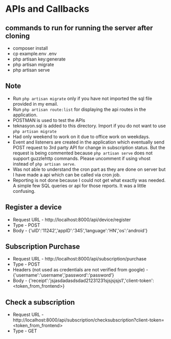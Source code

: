 # APIs and Callbacks

## commands to run for running the server after cloning

- composer install
- cp example.env .env
- php artisan key:generate
- php artisan migrate
- php artisan serve

## Note
- Run ``php artisan migrate`` only if you have not imported the sql file provided in my email.
- Run ``php artisan route:list`` for displaying the api routes in the application.
- POSTMAN is used to test the APIs
- teknasyon.sql is added to this directory. Import if you do not want to use ``php artisan migrate``
- Had only weekend to work on it due to office work on weekdays.
- Event and listeners are created in the application which eventually send POST request to 3rd party API for change in subscription status. But the request is being commented because ``php artisan serve`` does not support guzzlehttp commands. Please uncomment if using vhost instead of ``php artisan serve``.
- Was not able to understand the cron part as they are done on server but I have made a api which can be called via cron job.
- Reporting is not done because I could not get what exactly was needed. A simple few SQL queries or api for those reports. It was a little confusing.

## Register a device

- Request URL - http://localhost:8000/api/device/register
- Type - POST
- Body - {'uID':'11242','appID':'345','language':'HN','os':'android'}

## Subscription Purchase

- Request URL - http://localhost:8000/api/subscription/purchase
- Type - POST
- Headers (not used as credentials are not verified from google) - {'username':'username','password':'password'}
- Body - {'receipt':'jsjasdadasdsdad21231231sjsjsjsjs1','client-token':<token_from_frontend>}

## Check a subscription

- Request URL - http://localhost:8000/api/subscription/checksubscription?client-token=<token_from_frontend>
- Type - GET
